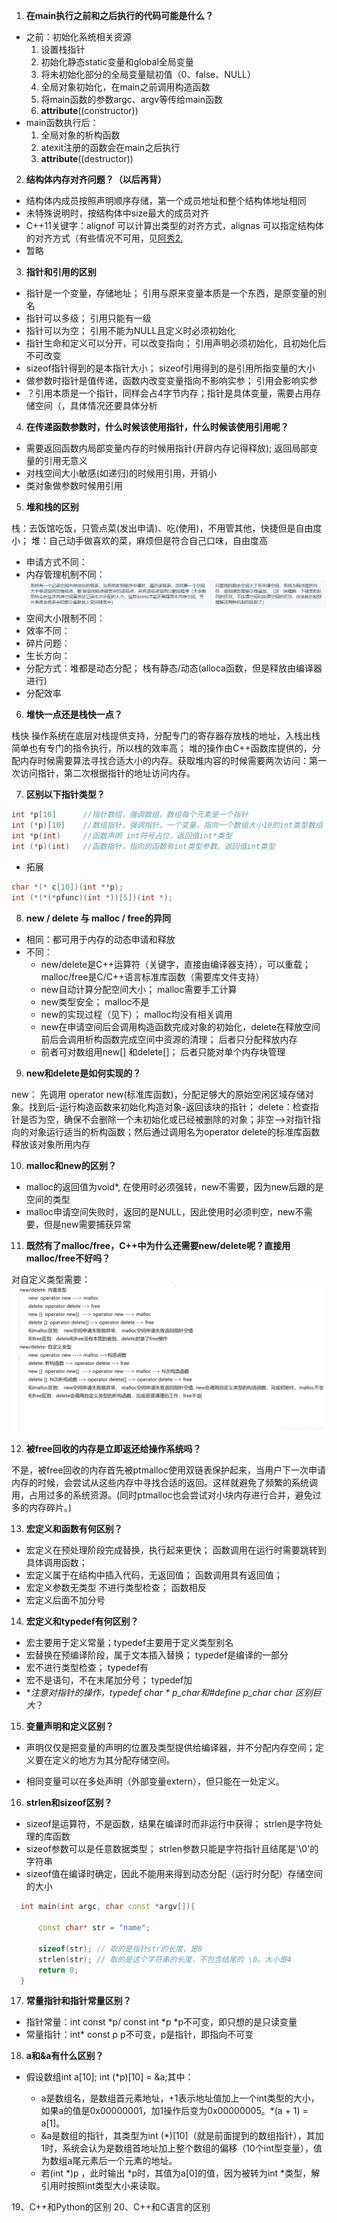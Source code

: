 

1. **在main执行之前和之后执行的代码可能是什么？**
- 之前：初始化系统相关资源
    1. 设置栈指针
    2. 初始化静态static变量和global全局变量
    3. 将未初始化部分的全局变量赋初值（0、false、NULL）
    4. 全局对象初始化，在main之前调用构造函数
    5. 将main函数的参数argc、argv等传给main函数
    6. __attribute__((constructor))
- main函数执行后：
    1. 全局对象的析构函数
    2. atexit注册的函数会在main之后执行
    3. __attribute__((destructor))


2. **结构体内存对齐问题？（以后再背）**
- 结构体内成员按照声明顺序存储，第一个成员地址和整个结构体地址相同
- 未特殊说明时，按结构体中size最大的成员对齐
- C++11关键字：alignof 可以计算出类型的对齐方式，alignas 可以指定结构体的对齐方式（有些情况不可用，见[阿秀2.](https://interviewguide.cn/notes/03-hunting_job/02-interview/01-01-01-basic.html)
- 暂略


3. **指针和引用的区别**
- 指针是一个变量，存储地址； 引用与原来变量本质是一个东西，是原变量的别名
- 指针可以多级； 引用只能有一级
- 指针可以为空； 引用不能为NULL且定义时必须初始化
- 指针生命和定义可以分开，可以改变指向； 引用声明必须初始化，且初始化后不可改变
- sizeof指针得到的是本指针大小； sizeof引用得到的是引用所指变量的大小
- 做参数时指针是值传递，函数内改变变量指向不影响实参； 引用会影响实参
- ？引用本质是一个指针，同样会占4字节内存；指针是具体变量，需要占用存储空间（，具体情况还要具体分析


4. **在传递函数参数时，什么时候该使用指针，什么时候该使用引用呢？**
- 需要返回函数内局部变量内存的时候用指针(开辟内存记得释放); 返回局部变量的引用无意义
- 对栈空间大小敏感(如递归)的时候用引用，开销小
- 类对象做参数时候用引用

5. **堆和栈的区别**

栈：去饭馆吃饭，只管点菜(发出申请)、吃(使用)，不用管其他，快捷但是自由度小；
堆：自己动手做喜欢的菜，麻烦但是符合自己口味，自由度高
- 申请方式不同：
- 内存管理机制不同：
  ![](images/2023-09-05-18-37-07.png)
- 空间大小限制不同：
- 效率不同：
- 碎片问题：
- 生长方向：
- 分配方式：堆都是动态分配； 栈有静态/动态(alloca函数，但是释放由编译器进行)
- 分配效率

6. **堆快一点还是栈快一点？**

栈快
操作系统在底层对栈提供支持，分配专门的寄存器存放栈的地址，入栈出栈简单也有专门的指令执行，所以栈的效率高；
堆的操作由C++函数库提供的，分配内存时候需要算法寻找合适大小的内存。获取堆内容的时候需要两次访问：第一次访问指针，第二次根据指针的地址访问内存。


7. **区别以下指针类型？**
```C++
int *p[10]      //指针数组，强调数组，数组每个元素是一个指针
int (*p)[10]    //数组指针，强调指针，一个变量，指向一个数组大小10的int类型数组
int *p(int)     //函数声明 int符号占位，返回值int*类型
int (*p)(int)   //函数指针，指向的函数有int类型参数、返回值int类型
```
- 拓展
```C++
char *(* c[10])(int **p);
int (*(*(*pfunc)(int *))[5])(int *);
```

8. **new / delete 与 malloc / free的异同**

- 相同：都可用于内存的动态申请和释放
- 不同：
  - new/delete是C++运算符（关键字，直接由编译器支持），可以重载； malloc/free是C/C++语言标准库函数（需要库文件<cstdlib>支持）
  - new自动计算分配空间大小； malloc需要手工计算
  - new类型安全； malloc不是
  - new的实现过程（见下）； malloc均没有相关调用
  - new在申请空间后会调用构造函数完成对象的初始化，delete在释放空间前后会调用析构函数完成空间中资源的清理； 后者只分配释放内存
  - 前者可对数组用new[] 和delete[]； 后者只能对单个内存块管理


9.  **new和delete是如何实现的？**

new： 先调用 operator new(标准库函数)，分配足够大的原始空闲区域存储对象。找到后-运行构造函数来初始化构造对象-返回该块的指针；
delete：检查指针是否为空，确保不会删除一个未初始化或已经被删除的对象；非空-->对指针指向的对象运行适当的析构函数；然后通过调用名为operator delete的标准库函数释放该对象所用内存

10.  **malloc和new的区别？**

- malloc的返回值为void*, 在使用时必须强转，new不需要，因为new后跟的是空间的类型
- malloc申请空间失败时，返回的是NULL，因此使用时必须判空，new不需要，但是new需要捕获异常


11.  **既然有了malloc/free，C++中为什么还需要new/delete呢？直接用malloc/free不好吗？**

对自定义类型需要：
![](images/2023-09-05-22-57-13.png)

12. **被free回收的内存是立即返还给操作系统吗？**

不是，被free回收的内存首先被ptmalloc使用双链表保护起来，当用户下一次申请内存的时候，会尝试从这些内存中寻找合适的返回。这样就避免了频繁的系统调用，占用过多的系统资源。(同时ptmalloc也会尝试对小块内存进行合并，避免过多的内存碎片。)

13. **宏定义和函数有何区别？**

- 宏定义在预处理阶段完成替换，执行起来更快； 函数调用在运行时需要跳转到具体调用函数；
- 宏定义属于在结构中插入代码，无返回值； 函数调用具有返回值；
- 宏定义参数无类型 不进行类型检查； 函数相反
- 宏定义后面不加分号

14. **宏定义和typedef有何区别？**

- 宏主要用于定义常量；typedef主要用于定义类型别名
- 宏替换在预编译阶段，属于文本插入替换； typedef是编译的一部分
- 宏不进行类型检查； typedef有
- 宏不是语句，不在末尾加分号； typedef加
- **注意对指针的操作，typedef char * p_char和#define p_char char *区别巨大**？

15. **变量声明和定义区别？**

- 声明仅仅是把变量的声明的位置及类型提供给编译器，并不分配内存空间；定义要在定义的地方为其分配存储空间。

- 相同变量可以在多处声明（外部变量extern），但只能在一处定义。

16. **strlen和sizeof区别？**

- sizeof是运算符，不是函数，结果在编译时而非运行中获得； strlen是字符处理的库函数
- sizeof参数可以是任意数据类型； strlen参数只能是字符指针且结尾是'\0'的字符串
- sizeof值在编译时确定，因此不能用来得到动态分配（运行时分配）存储空间的大小
```C++
  int main(int argc, char const *argv[]){
      
      const char* str = "name";

      sizeof(str); // 取的是指针str的长度，是8
      strlen(str); // 取的是这个字符串的长度，不包含结尾的 \0。大小是4
      return 0;
  }
```

17. **常量指针和指针常量区别？**

- 指针常量：int const *p/ const int *p  *p不可变，即只想的是只读变量
- 常量指针：int* const p    p不可变，p是指针，即指向不可变

18. **a和&a有什么区别？**

- 假设数组int a[10]; int (*p)[10] = &a;其中：

    - a是数组名，是数组首元素地址，+1表示地址值加上一个int类型的大小，如果a的值是0x00000001，加1操作后变为0x00000005。*(a + 1) = a[1]。
    - &a是数组的指针，其类型为int (*)[10]（就是前面提到的数组指针），其加1时，系统会认为是数组首地址加上整个数组的偏移（10个int型变量），值为数组a尾元素后一个元素的地址。
    - 若(int *)p ，此时输出 *p时，其值为a[0]的值，因为被转为int *类型，解引用时按照int类型大小来读取。

19、C++和Python的区别
20、C++和C语言的区别